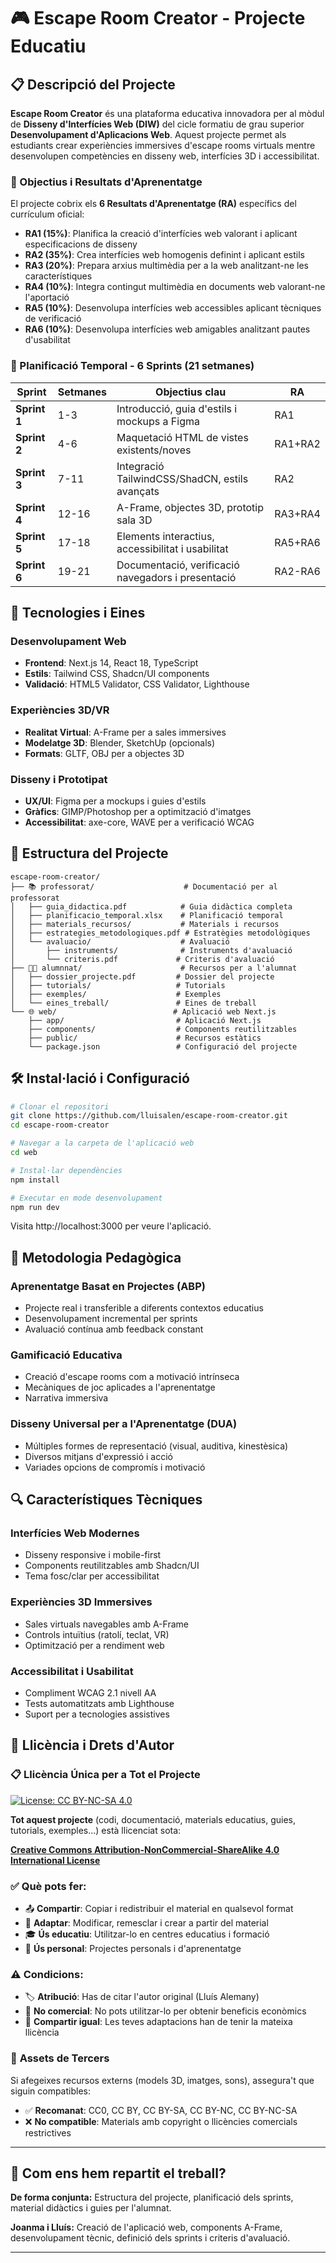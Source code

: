# 🎮 Escape Room Creator - Projecte Educatiu

## 📋 Descripció del Projecte

**Escape Room Creator** és una plataforma educativa innovadora per al mòdul de **Disseny d'Interfícies Web (DIW)** del cicle formatiu de grau superior **Desenvolupament d'Aplicacions Web**. Aquest projecte permet als estudiants crear experiències immersives d'escape rooms virtuals mentre desenvolupen competències en disseny web, interfícies 3D i accessibilitat.

### 🎯 Objectius i Resultats d'Aprenentatge

El projecte cobrix els **6 Resultats d'Aprenentatge (RA)** específics del currículum oficial:

- **RA1 (15%)**: Planifica la creació d'interfícies web valorant i aplicant especificacions de disseny
- **RA2 (35%)**: Crea interfícies web homogenis definint i aplicant estils
- **RA3 (20%)**: Prepara arxius multimèdia per a la web analitzant-ne les característiques
- **RA4 (10%)**: Integra contingut multimèdia en documents web valorant-ne l'aportació
- **RA5 (10%)**: Desenvolupa interfícies web accessibles aplicant tècniques de verificació
- **RA6 (10%)**: Desenvolupa interfícies web amigables analitzant pautes d'usabilitat

### 📅 Planificació Temporal - 6 Sprints (21 setmanes)

| Sprint | Setmanes | Objectius clau | RA |
|--------|----------|----------------|-----|
| **Sprint 1** | 1-3 | Introducció, guia d'estils i mockups a Figma | RA1 |
| **Sprint 2** | 4-6 | Maquetació HTML de vistes existents/noves | RA1+RA2 |
| **Sprint 3** | 7-11 | Integració TailwindCSS/ShadCN, estils avançats | RA2 |
| **Sprint 4** | 12-16 | A-Frame, objectes 3D, prototip sala 3D | RA3+RA4 |
| **Sprint 5** | 17-18 | Elements interactius, accessibilitat i usabilitat | RA5+RA6 |
| **Sprint 6** | 19-21 | Documentació, verificació navegadors i presentació | RA2-RA6 |

## 🚀 Tecnologies i Eines

### Desenvolupament Web
- **Frontend**: Next.js 14, React 18, TypeScript
- **Estils**: Tailwind CSS, Shadcn/UI components
- **Validació**: HTML5 Validator, CSS Validator, Lighthouse

### Experiències 3D/VR
- **Realitat Virtual**: A-Frame per a sales immersives
- **Modelatge 3D**: Blender, SketchUp (opcionals)
- **Formats**: GLTF, OBJ per a objectes 3D

### Disseny i Prototipat
- **UX/UI**: Figma per a mockups i guies d'estils
- **Gràfics**: GIMP/Photoshop per a optimització d'imatges
- **Accessibilitat**: axe-core, WAVE per a verificació WCAG

## 📁 Estructura del Projecte

```
escape-room-creator/
├── 📚 professorat/                    # Documentació per al professorat
│   ├── guia_didactica.pdf            # Guia didàctica completa
│   ├── planificacio_temporal.xlsx    # Planificació temporal
│   ├── materials_recursos/           # Materials i recursos
│   ├── estrategies_metodologiques.pdf # Estratègies metodològiques
│   └── avaluacio/                    # Avaluació
│       ├── instruments/              # Instruments d'avaluació
│       └── criteris.pdf             # Criteris d'avaluació
├── 👨‍🎓 alumnnat/                      # Recursos per a l'alumnat
│   ├── dossier_projecte.pdf         # Dossier del projecte
│   ├── tutorials/                   # Tutorials
│   ├── exemples/                    # Exemples
│   └── eines_treball/               # Eines de treball
└── 🌐 web/                          # Aplicació web Next.js
    ├── app/                         # Aplicació Next.js
    ├── components/                  # Components reutilitzables
    ├── public/                      # Recursos estàtics
    └── package.json                 # Configuració del projecte
```

## 🛠️ Instal·lació i Configuració

```bash
# Clonar el repositori
git clone https://github.com/lluisalen/escape-room-creator.git
cd escape-room-creator

# Navegar a la carpeta de l'aplicació web
cd web

# Instal·lar dependències
npm install

# Executar en mode desenvolupament
npm run dev
```

Visita http://localhost:3000 per veure l'aplicació.

## 🎯 Metodologia Pedagògica

### Aprenentatge Basat en Projectes (ABP)
- Projecte real i transferible a diferents contextos educatius
- Desenvolupament incremental per sprints
- Avaluació contínua amb feedback constant

### Gamificació Educativa
- Creació d'escape rooms com a motivació intrínseca
- Mecàniques de joc aplicades a l'aprenentatge
- Narrativa immersiva

### Disseny Universal per a l'Aprenentatge (DUA)
- Múltiples formes de representació (visual, auditiva, kinestèsica)
- Diversos mitjans d'expressió i acció
- Variades opcions de compromís i motivació

## 🔍 Característiques Tècniques

### Interfícies Web Modernes
- Disseny responsive i mobile-first
- Components reutilitzables amb Shadcn/UI
- Tema fosc/clar per accessibilitat

### Experiències 3D Immersives
- Sales virtuals navegables amb A-Frame
- Controls intuïtius (ratolí, teclat, VR)
- Optimització per a rendiment web

### Accessibilitat i Usabilitat
- Compliment WCAG 2.1 nivell AA
- Tests automatitzats amb Lighthouse
- Suport per a tecnologies assistives

## 📄 Llicència i Drets d'Autor

### 📋 **Llicència Única per a Tot el Projecte**

[![License: CC BY-NC-SA 4.0](https://img.shields.io/badge/License-CC%20BY--NC--SA%204.0-lightgrey.svg)](https://creativecommons.org/licenses/by-nc-sa/4.0/)

**Tot aquest projecte** (codi, documentació, materials educatius, guies, tutorials, exemples...) està llicenciat sota:

**[Creative Commons Attribution-NonCommercial-ShareAlike 4.0 International License](LICENSE)**

### ✅ **Què pots fer:**
- 📤 **Compartir**: Copiar i redistribuir el material en qualsevol format
- 🔄 **Adaptar**: Modificar, remesclar i crear a partir del material
- 🎓 **Ús educatiu**: Utilitzar-lo en centres educatius i formació
- 👥 **Ús personal**: Projectes personals i d'aprenentatge

### ⚠️ **Condicions:**
- 🏷️ **Atribució**: Has de citar l'autor original (Lluís Alemany)
- 🚫 **No comercial**: No pots utilitzar-lo per obtenir beneficis econòmics
- 🔄 **Compartir igual**: Les teves adaptacions han de tenir la mateixa llicència

### 🎨 **Assets de Tercers**
Si afegeixes recursos externs (models 3D, imatges, sons), assegura't que siguin compatibles:
- ✅ **Recomanat**: CC0, CC BY, CC BY-SA, CC BY-NC, CC BY-NC-SA
- ❌ **No compatible**: Materials amb copyright o llicències comercials restrictives

---

## 🧩 Com ens hem repartit el treball?

**De forma conjunta:** Estructura del projecte, planificació dels sprints, material didàctics i guies per l'alumnat.

**Joanma i Lluís:** Creació de l'aplicació web, components A-Frame, desenvolupament tècnic, definició dels sprints i criteris d'avaluació.

---
